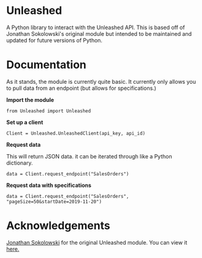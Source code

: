 # Unleashed
A Python library to interact with the Unleashed API. This is based off of Jonathan Sokolowski's original module but intended to be maintained and updated for future versions of Python.

# Documentation
As it stands, the module is currently quite basic. It currently only allows you to pull data from an endpoint (but allows for specifications.)

**Import the module**

`from Unleashed import Unleashed`

**Set up a client**

`Client = Unleashed.UnleashedClient(api_key, api_id)`

**Request data**

This will return JSON data. it can be iterated through like a Python dictionary.

`data = Client.request_endpoint("SalesOrders")`

**Request data with specifications**

`data = Client.request_endpoint("SalesOrders", "pageSize=50&startDate=2019-11-20")`

# Acknowledgements
[Jonathan Sokolowski](https://github.com/jsok/) for the original Unleashed module. You can view it [here.](https://github.com/jsok/unleashed)
